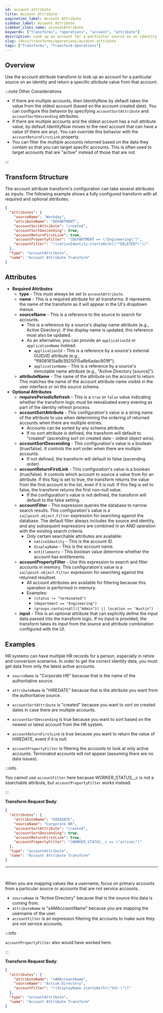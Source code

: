 ```yaml
---
id: account-attribute
title: Account Attribute
pagination_label: Account Attribute
sidebar_label: Account Attribute
sidebar_class_name: accountAttribute
keywords: ["transforms", "operations", "account", "attribute"]
description: Look up an account for a particular source on an identity.
slug: /docs/transforms/operations/account-attribute
tags: ["Transforms", "Transform Operations"]
---
```


## Overview

Use the account attribute transform to look up an account for a particular
source on an identity and return a specific attribute value from that account.

:::note Other Considerations

- If there are multiple accounts, then IdentityNow by default takes the value
  from the oldest account (based on the account created date). You can configure
  this behavior by specifying `accountSortAttribute` and `accountSortDescending`
  attributes.
- If there are multiple accounts and the oldest account has a null attribute
  value, by default IdentityNow moves to the next account that can have a value
  (if there are any). You can override this behavior with the
  `accountReturnFirstLink` property.
- You can filter the multiple accounts returned based on the data they contain
  so that you can target specific accounts. This is often used to target
  accounts that are "active" instead of those that are not.

:::

## Transform Structure

The account attribute transform's configuration can take several attributes as
inputs. The following example shows a fully configured transform with all
required and optional attributes.

```json
{
  "attributes": {
    "sourceName": "Workday",
    "attributeName": "DEPARTMENT",
    "accountSortAttribute": "created",
    "accountSortDescending": true,
    "accountReturnFirstLink": true,
    "accountPropertyFilter": "(DEPARTMENT == \"Engineering\")",
    "accountFilter": "!(nativeIdentity.startsWith(\"*DELETED*\"))"
  },
  "type": "accountAttribute",
  "name": "Account Attribute Transform"
}
```

## Attributes

- **Required Attributes**
  - **type** - This must always be set to `accountAttribute`.
  - **name** - This is a required attribute for all transforms. It represents
    the name of the transform as it will appear in the UI's dropdown menus.
  - **sourceName** - This is a reference to the source to search for accounts.
    - This is a reference by a source's display name attribute (e.g., Active
      Directory). If the display name is updated, this reference must also be
      updated.
    - As an alternative, you can provide an `applicationId` or `applicationName`
      instead.
      - `applicationId` - This is a reference by a source's external GUID/ID
        attribute (e.g., "ff8081815a8b3925015a8b6adac901ff").
      - `applicationName` - This is a reference by a source's immutable name
        attribute (e.g., "Active Directory \[source\]").
  - **attributeName** - The name of the attribute on the account to return. This
    matches the name of the account attribute name visible in the user interface
    or on the source schema.
- **Optional Attributes**
  - **requiresPeriodicRefresh** - This is a `true` or `false` value indicating
    whether the transform logic must be reevaluated every evening as part of the
    identity refresh process.
  - **accountSortAttribute** - This configuration's value is a string name of
    the attribute to use when determining the ordering of returned accounts when
    there are multiple entries.
    - Accounts can be sorted by any schema attribute.
    - If no sort attribute is defined, the transform will default to "created"
      (ascending sort on created date - oldest object wins).
  - **accountSortDescending** - This configuration's value is a boolean
    (true/false). It controls the sort order when there are multiple accounts.
    - If not defined, the transform will default to false (ascending order)
  - **accountReturnFirstLink** - This configuration's value is a boolean
    (true/false). It controls which account to source a value from for an
    attribute. If this flag is set to true, the transform returns the value from
    the first account in the list, even if it is null. If this flag is set to
    false, the transform returns the first non-null value.
    - If the configuration's value is not defined, the transform will default to
      the false setting.
  - **accountFilter** - This expression queries the database to narrow search
    results. This configuration's value is a `sailpoint.object.Filter`
    expression for searching against the database. The default filter always
    includes the source and identity, and any subsequent expressions are
    combined in an AND operation with the existing search criteria.
    - Only certain searchable attributes are available:
      - `nativeIdentity` - This is the account ID.
      - `displayName` - This is the account name.
      - `entitlements` - This boolean value determine whether the account has
        entitlements.
  - **accountPropertyFilter** - Use this expression to search and filter
    accounts in memory. This configuration's value is a
    `sailpoint.object.Filter` expression for searching against the returned
    resultset.
    - All account attributes are available for filtering because this operation
      is performed in memory.
    - Examples:
      - `(status != "terminated")`
      - `(department == "Engineering")`
      - `(groups.containsAll({"Admin"}) || location == "Austin")`
  - **input** - This is an optional attribute that can explicitly define the
    input data passed into the transform logic. If no input is provided, the
    transform takes its input from the source and attribute combination
    configured with the UI.

## Examples

HR systems can have multiple HR records for a person, especially in rehire and
conversion scenarios. In order to get the correct identity data, you must get
data from only the latest active accounts.

- `sourceName` is "Corporate HR" because that is the name of the authoritative
  source.

- `attributeName` is "HIREDATE" because that is the attribute you want from the
  authoritative source.

- `accountSortAttribute` is "created" because you want to sort on created dates
  in case there are multiple accounts.

- `accountSortDescending` is true because you want to sort based on the newest
  or latest account from the HR system.

- `accountReturnFirstLink` is true because you want to return the value of
  HIREDATE, event if it is null.

- `accountPropertyFilter` is filtering the accounts to look at only active
  accounts. Terminated accounts will not appear (assuming there are no data
  issues).

:::info

You cannot use `accountFilter` here because WORKER_STATUS\_\_c is not a
searchable attribute, but `accountPropertyFilter` works instead.

:::

**Transform Request Body**:

```json
{
  "attributes": {
    "attributeName": "HIREDATE",
    "sourceName": "Corporate HR",
    "accountSortAttribute": "created",
    "accountSortDescending": true,
    "accountReturnFirstLink": true,
    "accountPropertyFilter": "(WORKER_STATUS__c == \"active\")"
  },
  "type": "accountAttribute",
  "name": "Account Attribute Transform"
}
```

---

<p>&nbsp;</p>

When you are mapping values like a username, focus on primary accounts from a
particular source or accounts that are not service accounts.

- `sourceName` is "Active Directory" because that is the source this data is
  coming from.
- `attributeName` is "sAMAccountName" because you are mapping the username of
  the user.
- `accountFilter` is an expression filtering the accounts to make sure they are
  not service accounts.

:::info

`accountPropertyFilter` also would have worked here.

:::

**Transform Request Body**:

```json
{
  "attributes": {
    "attributeName": "sAMAccountName",
    "sourceName": "Active Directory",
    "accountFilter": "!(displayName.startsWith(\"SVC-\"))"
  },
  "type": "accountAttribute",
  "name": "Account Attribute Transform"
}
```
